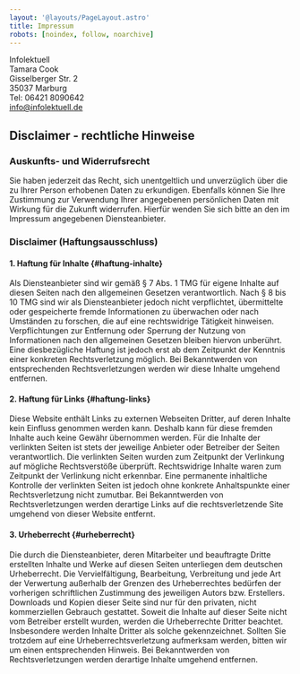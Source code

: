 ```yaml
---
layout: '@layouts/PageLayout.astro'
title: Impressum
robots: [noindex, follow, noarchive]
---
```


Infolektuell\
Tamara Cook\
Gisselberger Str. 2\
35037 Marburg\
Tel: 06421 8090642\
[info@infolektuell.de](mailto:info@infolektuell.de)

## Disclaimer - rechtliche Hinweise

### Auskunfts- und Widerrufsrecht

Sie haben jederzeit das Recht, sich unentgeltlich und unverzüglich über die zu Ihrer Person erhobenen Daten zu erkundigen.
Ebenfalls können Sie Ihre Zustimmung zur Verwendung Ihrer angegebenen persönlichen Daten mit Wirkung für die Zukunft widerrufen.
Hierfür wenden Sie sich bitte an den im Impressum angegebenen Diensteanbieter.

### Disclaimer (Haftungsausschluss)

#### 1. Haftung für Inhalte {#haftung-inhalte}

Als Diensteanbieter sind wir gemäß § 7 Abs. 1 TMG für eigene Inhalte auf diesen Seiten nach den allgemeinen Gesetzen verantwortlich.
Nach § 8 bis 10 TMG sind wir als Diensteanbieter jedoch nicht verpflichtet,
übermittelte oder gespeicherte fremde Informationen zu überwachen oder nach Umständen zu forschen, die auf eine rechtswidrige Tätigkeit hinweisen.
Verpflichtungen zur Entfernung oder Sperrung der Nutzung von Informationen nach den allgemeinen Gesetzen bleiben hiervon unberührt.
Eine diesbezügliche Haftung ist jedoch erst ab dem Zeitpunkt der Kenntnis einer konkreten Rechtsverletzung möglich.
Bei Bekanntwerden von entsprechenden Rechtsverletzungen werden wir diese Inhalte umgehend entfernen.

#### 2. Haftung für Links {#haftung-links}

Diese Website enthält Links zu externen Webseiten Dritter, auf deren Inhalte kein Einfluss genommen werden kann.
Deshalb kann für diese fremden Inhalte auch keine Gewähr übernommen werden.
Für die Inhalte der verlinkten Seiten ist stets der jeweilige Anbieter oder Betreiber der Seiten verantwortlich.
Die verlinkten Seiten wurden zum Zeitpunkt der Verlinkung auf mögliche Rechtsverstöße überprüft.
Rechtswidrige Inhalte waren zum Zeitpunkt der Verlinkung nicht erkennbar.
Eine permanente inhaltliche Kontrolle der verlinkten Seiten ist jedoch ohne konkrete Anhaltspunkte einer Rechtsverletzung nicht zumutbar.
Bei Bekanntwerden von Rechtsverletzungen werden derartige Links auf die rechtsverletzende Site umgehend von dieser Website entfernt.

#### 3. Urheberrecht {#urheberrecht}

Die durch die Diensteanbieter, deren Mitarbeiter und beauftragte Dritte erstellten Inhalte und Werke auf diesen Seiten unterliegen dem deutschen Urheberrecht.
Die Vervielfältigung, Bearbeitung, Verbreitung und jede Art der Verwertung außerhalb der Grenzen des Urheberrechtes
bedürfen der vorherigen schriftlichen Zustimmung des jeweiligen Autors bzw. Erstellers.
Downloads und Kopien dieser Seite sind nur für den privaten, nicht kommerziellen Gebrauch gestattet.
Soweit die Inhalte auf dieser Seite nicht vom Betreiber erstellt wurden, werden die Urheberrechte Dritter beachtet.
Insbesondere werden Inhalte Dritter als solche gekennzeichnet.
Sollten Sie trotzdem auf eine Urheberrechtsverletzung aufmerksam werden, bitten wir um einen entsprechenden Hinweis.
Bei Bekanntwerden von Rechtsverletzungen werden derartige Inhalte umgehend entfernen.
